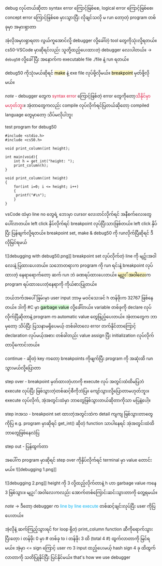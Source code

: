
debug လုပ်တယ်ဆိုတာ syntax error ကြောင့်ဖြစ်စေ, logical error ကြောင့်ဖြစ်စေ၊ concept error ကြောင့်ဖြစ်စေ မှားသွားပြီး လိုချင်သလို မ run တော့တဲ့ program တစ်ခုမှာ အမှားရှာတာ

အဲ့လိုအမှားရှာရတာ‌ လွယ်ကူအောင်လို့ debugger လို့ခေါ်တဲ့ tool တွေကိုသုံးလို့ရတယ်။ cs50-VSCode မှာဆိုရင်လည်း သူတို့ထည့်ပေးထားတဲ့ debugger လေးပါတယ်။ -> `debug50` လို့ခေါ်ပြီး အနောက်က executable file ./file နဲ့ run ရတယ်။

debug50 ကိုသုံးမယ်ဆိုရင် <mark style="background: #FFF3A3A6;">make</mark> နဲ့ exe file လုပ်ဖို့လိုမယ်။ <mark style="background: #FFF3A3A6;">breakpoint</mark> မှတ်ဖို့လိုမယ်။

*note* - debugger တွေက <span style="color:rgb(220, 20, 60)">syntax error</span> ကြောင့်ဖြစ်တဲ့ error တွေကိုတော့<span style="color:rgb(220, 20, 60)">သိနိုင်မှာ မဟုတ်ဘူး</span>။ အဲ့တာတွေကလည်း compile လုပ်လိုက်ရင်ပြတယ်ဆိုတော့ compiled language တွေမှာတော့ သိပ်မလိုပါဘူး

test program for debug50
```
#include <stdio.h>
#include <cs50.h>

void print_column(int height);

int main(void){
	int h = get_int("height: ");
	print_column(h);
}

void print_column(int height)
{
	for(int i=0; i <= height; i++)
	{
	 printf("#\n");
	}
}
```

vsCode ထဲမှာ line no တွေရဲ့ ဘေးမှာ cursor လေးတင်လိုက်ရင် အနီစက်လေးတွေပေါ်လာတယ်။ left click နှိပ်လိုက်ရင် breakpoint လုပ်ပြီးသားဖြစ်တယ်။ left click နှိပ်ပြီး ပြန်ဖျက်လို့ရတယ်။
breakpoint set, make & debug50 ကို runလိုက်ပြီဆိုရင် ဒီလိုမြင်ရမယ်

![[debugging with debug50.png]]
breakpoint set လုပ်လိုက်တဲ့ line ကို မျဥ်းအဝါလေးနဲ့ ပြထားပေးတယ်။ သဘောတရားက program ကို run ရင်းနဲ့ breakpoint လုပ်ထားတဲ့ နေရာရောက်တော့ ဆက် run ဘဲ ခဏရပ်ထားပေးတယ်။ <mark style="background: #FFF3A3A6;">မျဥး်အဝါလေး</mark>က program ရပ်ထားပေးတဲ့နေရာကို ကိုယ်စားပြုတယ်။

ဘယ်ဘက်အပေါ်ခြမ်းမှာ user input ဘာမှ မဝင်သေးခင် h တန်ဖိုးက 32767 ဖြစ်နေတယ်။ ဒါ‌ကို #C မှာ <mark style="background: #BBFABBA6;">garbage value</mark> လို့ခေါ််တယ်။
variable တစ်ခုကို declare လုပ်လိုက်ပြီဆိုတာနဲ့ program က automatic value တွေဖြည့်ပေးတယ်။ အဲ့တာတွေက ဘာမှတော့ သိပ်ပြီး ပြသနာမရှိပေမယ့် တစ်ခါတလေ error တက်နိုင်တာကြောင့် declaration လုပ်မယ့်အစား တစ်ခါတည်း value assign ပြီး initialization လုပ်လိုက်တာပိုကောင်းတယ်။

continue - ဆိုတဲ့ key ကတော့ breakpoints ကိုဖျက်ပြီး program ကို အဆုံးထိ run သွားမယ်လို့ပြောတာ

step over - breakpoint မှတ်ထားတဲ့ဟာကို execute လုပ် အတွင်းထဲထိမပြဘဲ execute လုပ်ပြီး ဖြစ်သွားတဲ့တစ်ဆင့်စီကိုဘဲပြ။ ကျော်သွားလို့ပြောတာမဟုတ်ဘူး။ execute လုပ်လိုက်, အဲ့အတွင်းထဲမှာ ဘာတွေဖြစ်သွားတယ်ဆိုတာကိုသာ မပြနဲ့ပေါ့။

step inအသ - breakpoint set ထားတဲ့အတွင်းထဲက detail ကျကျ ဖြစ်သွားတာတွေကိုပြ e.g. program မှာဆိုရင် get_int() ဆိုတဲ့ function သာပါနေရင် အဲ့အတွင်းထဲထိဘာတွေဖြစ်နေလဲပြ

step out - ပြန်ထွက်တာ

အပေါ်က program မှာဆိုရင် step over ကိုနှိပ်လိုက်ရင် terminal မှာ value တောင်းမယ်။ 
![[debugging 1.png]]

![[debugging 2.png]]
height ကို 3 လို့ထည့်လိုက်တာနဲ့ h ဟာ garbage value ကနေ 3 ဖြစ်သွား။
မျဥး်အဝါလေးကလည်း အောက်တစ်ကြောင်းဆင်းသွားတာကို တွေ့ရမယ်။ 

*note* -> ဒီတော့ debugger က <span style="color:rgb(0, 176, 240)">line by line execute</span> တစ်ဆင့်ချင်းလုပ်ပြီး user ကိုပြပေးတယ်။

အဲ့လိုနဲ့ ဆက်ကြည့်သွားရင် for loop ရှိတဲ့ print_column function ဆီကိုရောက်သွားပြီးတေ့ာ i တန်ဖိုး 0 မှာ # တစ်ခု to i တန်ဖိုး 3 ထိ (total 4 #) ထွက်လာတာကို မြင်ရမယ်။ အဲ့မှာ <\= sign ကြောင့် user က 3 input ထည့်ပေးမယ့် hash sign 4 ခု ထိထွက်လာတာကို သတိပြုနိုင်ပြီး ပြင်နိုင်မယ်။ that's how we use debugger